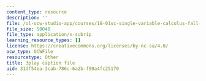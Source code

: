 ```yaml
---
content_type: resource
description: ''
file: /ol-ocw-studio-app/courses/18-01sc-single-variable-calculus-fall-2010/31df54ea3cab786c6a2bf99a4fc25170_4sTKcvYMNxk.srt
file_size: 50048
file_type: application/x-subrip
learning_resource_types: []
license: https://creativecommons.org/licenses/by-nc-sa/4.0/
ocw_type: OCWFile
resourcetype: Other
title: 3play caption file
uid: 31df54ea-3cab-786c-6a2b-f99a4fc25170
---
```


